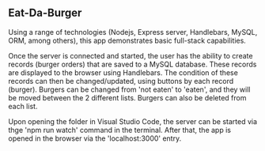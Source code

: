 ## Eat-Da-Burger

Using a range of technologies (Nodejs, Express server, Handlebars, MySQL, ORM, among others), this app demonstrates basic full-stack capabilities.  

Once the server is connected and started, the user has the ability to create records (burger orders) that are saved to a MySQL database.  These records are displayed to the browser using Handlebars.  The condition of these records can then be changed/updated, using buttons by each record (burger).  Burgers can be changed from 'not eaten' to 'eaten', and they will be moved between the 2 different lists.  Burgers can also be deleted from each list.

Upon opening the folder in Visual Studio Code, the server can be started via thge 'npm run watch'  command in the terminal.  After that, the app is opened in the browser via the 'localhost:3000' entry.
